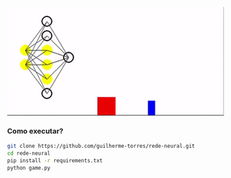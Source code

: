 ![Rede Neural aprendendo a pular obstáculos](demonstracao.gif)


### Como executar?
```bash
git clone https://github.com/guilherme-torres/rede-neural.git
cd rede-neural
pip install -r requirements.txt
python game.py
```